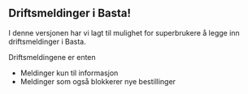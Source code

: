 Driftsmeldinger i Basta!
-------------------

I denne versjonen har vi lagt til mulighet for superbrukere å legge inn driftsmeldinger i Basta.

Driftsmeldingene er enten

* Meldinger kun til informasjon
* Meldinger som også blokkerer nye bestillinger

